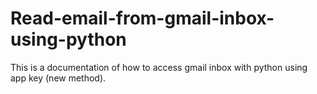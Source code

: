 # Read-email-from-gmail-inbox-using-python
 This is a documentation of how to access gmail inbox with python using app key (new method).
